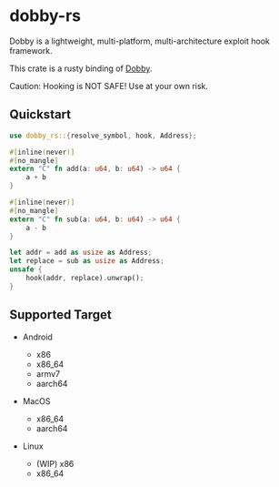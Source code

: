 # dobby-rs

Dobby is a lightweight, multi-platform, multi-architecture exploit hook framework.

This crate is a rusty binding of [Dobby](https://github.com/jmpews/Dobby).

Caution: Hooking is NOT SAFE! Use at your own risk.

## Quickstart

```rust
use dobby_rs::{resolve_symbol, hook, Address};

#[inline(never)]
#[no_mangle]
extern "C" fn add(a: u64, b: u64) -> u64 {
    a + b
}

#[inline(never)]
#[no_mangle]
extern "C" fn sub(a: u64, b: u64) -> u64 {
    a - b
}

let addr = add as usize as Address;
let replace = sub as usize as Address;
unsafe {
    hook(addr, replace).unwrap();
}
```

## Supported Target

- Android
    - x86
    - x86_64
    - armv7
    - aarch64

- MacOS
    - x86_64
    - aarch64

- Linux
    - (WIP) x86
    - x86_64
